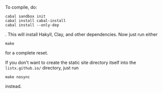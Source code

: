 To compile, do:

```
cabal sandbox init
cabal install cabal-install
cabal install --only-dep
```

. This will install Hakyll, Clay, and other dependencies.
Now just run either

```
make
```

for a complete reset.

If you don't want to create the static site directory itself into the `listx.github.io/` directory, just run

```
make nosync
```

instead.
